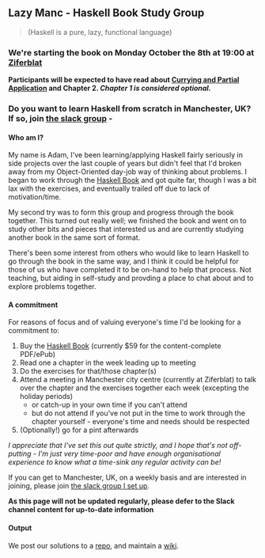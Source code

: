 ## Lazy Manc - Haskell Book Study Group
> (Haskell is a pure, lazy, functional language)

### We're starting the book on Monday October the 8th at 19:00 at [Ziferblat](https://www.google.co.uk/maps/place/Ziferblat+Edge+Street/@53.48448,-2.236469,15z/data=!4m5!3m4!1s0x0:0xfdc0a56666ea0c4a!8m2!3d53.48448!4d-2.236469)
**Participants will be expected to have read about [Currying and Partial Application](https://github.com/ahri/lazymanc.net/wiki/Currying-and-Partial-Application) and Chapter 2. _Chapter 1 is considered optional._**

### Do you want to learn Haskell from scratch in Manchester, UK? If so, join [the slack group](https://join.slack.com/t/lazymanc/shared_invite/enQtMjQ5NDYyNDEzMzc3LTUyZTJjOTZmYTNlZjRmZmIzMDQ3NTMxMTIwYWQ2YzNkNzUxMzc4NmI2MGZhYjcxNDRkY2UxMzQ2MTdhODZjMDM) - 

#### Who am I?
My name is Adam, I've been learning/applying Haskell fairly seriously in side projects over the last couple of years but didn't feel that I'd broken away from my Object-Oriented day-job way of thinking about problems. I began to work through the [Haskell Book](http://haskellbook.com/) and got quite far, though I was a bit lax with the exercises, and eventually trailed off due to lack of motivation/time.

My second try was to form this group and progress through the book together. This turned out really well; we finished the book and went on to study other bits and pieces that interested us and are currently studying another book in the same sort of format.

There's been some interest from others who would like to learn Haskell to go through the book in the same way, and I think it could be helpful for those of us who have completed it to be on-hand to help that process. Not teaching, but aiding in self-study and provding a place to chat about and to explore problems together.

#### A commitment

For reasons of focus and of valuing everyone's time I'd be looking for a commitment to:

1. Buy the [Haskell Book](http://haskellbook.com/) (currently $59 for the content-complete PDF/ePub)
2. Read one a chapter in the week leading up to meeting
3. Do the exercises for that/those chapter(s)
3. Attend a meeting in Manchester city centre (currently at Ziferblat) to talk over the chapter and the exercises together each week (excepting the holiday periods)
    - or catch-up in your own time if you can't attend
    - but do not attend if you've not put in the time to work through the chapter yourself - everyone's time and needs should be respected
5. (Optionally!) go for a pint afterwards

_I appreciate that I've set this out quite strictly, and I hope that's not off-putting - I'm just very time-poor and have enough organisational experience to know what a time-sink any regular activity can be!_

If you can get to Manchester, UK, on a weekly basis and are interested in joining, please join [the slack group I set up](https://join.slack.com/t/lazymanc/shared_invite/enQtMjQ5NDYyNDEzMzc3LTUyZTJjOTZmYTNlZjRmZmIzMDQ3NTMxMTIwYWQ2YzNkNzUxMzc4NmI2MGZhYjcxNDRkY2UxMzQ2MTdhODZjMDM).

**As this page will not be updated regularly, please defer to the Slack channel content for up-to-date information**

#### Output

We post our solutions to a [repo](https://github.com/ahri/lazymanc.net/tree/master/Solutions), and maintain a [wiki](https://github.com/ahri/lazymanc.net/wiki).
